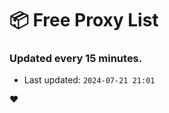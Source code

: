 # :package: Free Proxy List
### Updated every 15 minutes.

- Last updated: `2024-07-21 21:01`

:heart:
